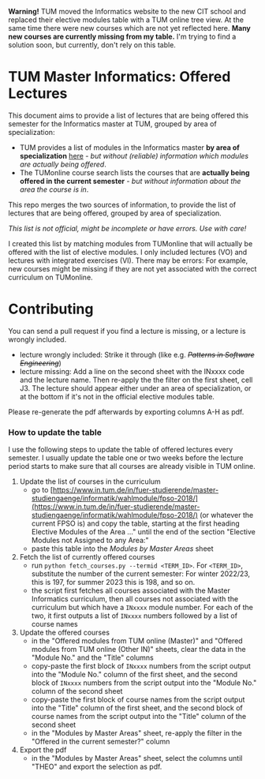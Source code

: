 **Warning!** TUM moved the Informatics website to the new CIT school and replaced their elective modules table with a TUM online tree view. At the same time there were new courses which are not yet reflected here. **Many new courses are currently missing from my table.**
I'm trying to find a solution soon, but currently, don't rely on this table.

# TUM Master Informatics: Offered Lectures
This document aims to provide a list of lectures that are being offered this semester for the Informatics master at TUM, grouped by area of specialization:

- TUM provides a list of modules in the Informatics master **by area of specialization** [here](https://www.in.tum.de/en/current-students/masters-programs/informatics/elective-modules/fpso-2018/) - *but without (reliable) information which modules are actually being offered*.
- The TUMonline course search lists the courses that are **actually being offered in the current semester** - *but without information about the area the course is in*.

This repo merges the two sources of information, to provide the list of lectures that are being offered, grouped by area of specialization.

*This list is not official, might be incomplete or have errors. Use with care!*

I created this list by matching modules from TUMonline that will actually be offered with the
list of elective modules. I only included lectures (VO) and lectures with integrated exercises (VI).
There may be errors: For example, new courses might be missing if they are not yet associated
with the correct curriculum on TUMonline.


# Contributing
You can send a pull request if you find a lecture is missing, or a lecture is wrongly included.

- lecture wrongly included: Strike it through (like e.g. *~~Patterns in Software Engineering~~*)
- lecture missing:  Add a line on the second sheet with the INxxxx code and the lecture name. Then re-apply the the filter on the first sheet, cell J3. The lecture should appear either under an area of specialization, or at the bottom if it's not in the official elective modules table.

Please re-generate the pdf afterwards by exporting columns A-H as pdf.


### How to update the table
I use the following steps to update the table of offered lectures every semester. I usually update the table one or two weeks before the lecture period starts to make sure that all courses are already visible in TUM online.

1. Update the list of courses in the curriculum
    - go to [https://www.in.tum.de/in/fuer-studierende/master-studiengaenge/informatik/wahlmodule/fpso-2018/](https://www.in.tum.de/in/fuer-studierende/master-studiengaenge/informatik/wahlmodule/fpso-2018/) (or whatever the current FPSO is) and copy the table, starting at the first heading Elective Modules of the Area ..." until the end of the section "Elective Modules not Assigned to any Area:"
    - paste this table into the *Modules by Master Areas* sheet
2. Fetch the list of currently offered courses
    - run `python fetch_courses.py --termid <TERM_ID>`. For `<TERM_ID>`, substitute the number of the current semester: For winter 2022/23, this is 197, for summer 2023 this is 198, and so on.
    - the script first fetches all courses associated with the Master Informatics curriculum, then all courses not associated with the curriculum but which have a `INxxxx` module number. For each of the two, it first outputs a list of `INxxxx` numbers followed by a list of course names
3. Update the offered courses
    - in the "Offered modules from TUM online (Master)" and "Offered modules from TUM online (Other IN)" sheets, clear the data in the "Module No." and the "Title" columns
    - copy-paste the first block of `INxxxx` numbers from the script output into the "Module No." column of the first sheet, and the second block of `INxxxx` numbers from the script output into the "Module No." column of the second sheet
    - copy-paste the first block of course names from the script output into the "Title" column of the first sheet, and the second block of course names from the script output into the "Title" column of the second sheet
    - in the "Modules by Master Areas" sheet, re-apply the filter in the "Offered in the current semester?" column
4. Export the pdf
    - in the "Modules by Master Areas" sheet, select the columns until "THEO" and export the selection as pdf.
